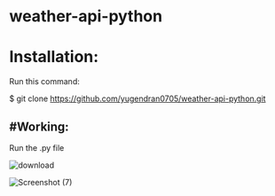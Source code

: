 # weather-api-python
 
# Installation:
Run this command:

$ git clone https://github.com/yugendran0705/weather-api-python.git

#Working:
-------------------------------
Run the .py file

![download](https://github.com/yugendran0705/weather-api-python/assets/116646226/b88488a5-d529-4e46-9b1f-49f7a301fb1a)


![Screenshot (7)](https://github.com/yugendran0705/weather-api-python/assets/116646226/4d1c9744-a5cd-4895-b64a-b0080ff228c6)
